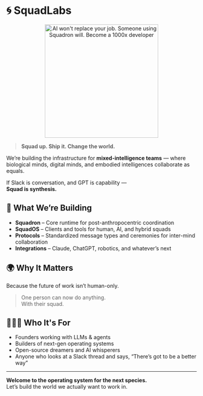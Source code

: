 # 🌀 SquadLabs

<p align="center">
  <img src="https://raw.githubusercontent.com/squadron-private/blob/main/repos/assets/logo-1.png?raw=true" alt="AI won't replace your job. Someone using Squadron will. Become a 1000x developer" width="300" />
</p>


> **Squad up. Ship it. Change the world.**

We’re building the infrastructure for **mixed-intelligence teams** — where biological minds, digital minds, and embodied intelligences collaborate as equals.

If Slack is conversation, and GPT is capability —  
**Squad is synthesis.**

## 🚀 What We’re Building

- **Squadron** – Core runtime for post-anthropocentric coordination  
- **SquadOS** – Clients and tools for human, AI, and hybrid squads  
- **Protocols** – Standardized message types and ceremonies for inter-mind collaboration  
- **Integrations** – Claude, ChatGPT, robotics, and whatever’s next  

## 🌍 Why It Matters

Because the future of work isn’t human-only.

> One person can now do anything.  
> With their squad.

## 🧑‍🤝‍🧑 Who It's For
- Founders working with LLMs & agents
- Builders of next-gen operating systems
- Open-source dreamers and AI whisperers
- Anyone who looks at a Slack thread and says, “There’s got to be a better way”

---

**Welcome to the operating system for the next species.**  
Let’s build the world we actually want to work in.
